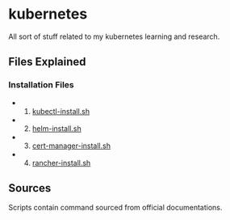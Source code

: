 # kubernetes
All sort of stuff related to my kubernetes learning and research.

## Files Explained

### Installation Files

 - 1. [kubectl-install.sh](kubectl-install.sh)
 - 2. [helm-install.sh](helm-install.sh)
 - 3. [cert-manager-install.sh](cert-manager-install.sh)
 - 4. [rancher-install.sh](rancher-install.sh)

## Sources

Scripts contain command sourced from official documentations.


